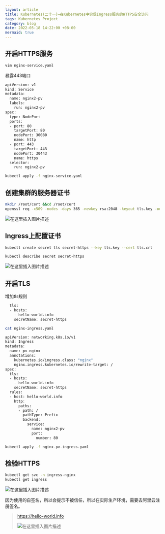 ```yaml
---
layout: article
title: Kubernetes(二十一)—在Kubernetes中实现Ingress服务的HTTPS安全访问
tags: Kubernetes Project
category: blog
date: 2022-05-18 14:22:00 +08:00
mermaid: true
---
```

## 开启HTTPS服务

```bash
vim nginx-service.yaml
```

暴露443端口
```bash
apiVersion: v1
kind: Service
metadata:
  name: nginx2-pv
  labels:
    run: nginx2-pv
spec:
  type: NodePort
  ports:
  - port: 80
    targetPort: 80
    nodePort: 30080
    name: http
  - port: 443
    targetPort: 443
    nodePort: 30443
    name: https
  selector:
    run: nginx2-pv
```

```bash
kubectl apply -f nginx-service.yaml
```

## 创建集群的服务器证书

```bash
mkdir /root/cert &&cd /root/cert
openssl req -x509 -nodes -days 365 -newkey rsa:2048 -keyout tls.key -out tls.crt
```
![在这里插入图片描述](https://img-blog.csdnimg.cn/25db62b09d4747abb08d252aafc2f8c4.png)

## Ingress上配置证书

```bash
kubectl create secret tls secret-https --key tls.key --cert tls.crt     
```

```bash
kubectl describe secret secret-https
```
![在这里插入图片描述](https://img-blog.csdnimg.cn/0082844cb45f4541abd98ed8a875606e.png)

## 开启TLS
增加tls规则
```bash
  tls:
  - hosts: 
    - hello-world.info
    secretName: secret-https 
```

```bash
cat nginx-ingress.yaml 
```

```bash
apiVersion: networking.k8s.io/v1
kind: Ingress
metadata:
  name: pv-nginx
  annotations:
    kubernetes.io/ingress.class: "nginx"
    nginx.ingress.kubernetes.io/rewrite-target: /
spec:
  tls:
  - hosts: 
    - hello-world.info
    secretName: secret-https 
  rules:
  - host: hello-world.info
    http:
      paths:
      - path: /
        pathType: Prefix
        backend:
          service:
            name: nginx2-pv
            port:
              number: 80

```

```bash
kubectl apply -f nginx-pv-ingress.yaml
```

## 检验HTTPS

```bash
kubectl get svc -n ingress-nginx
kubectl get ingress
```

![在这里插入图片描述](https://img-blog.csdnimg.cn/4a729598990c404fb0cd04aac5f0dc02.png)

因为使用的自签名，所以会提示不被信任，所以在实际生产环境，需要去阿里云注册签名。

> https://hello-world.info
> 
>![在这里插入图片描述](https://img-blog.csdnimg.cn/78209e8e25624e9887f608fb02e8a6a5.png)
